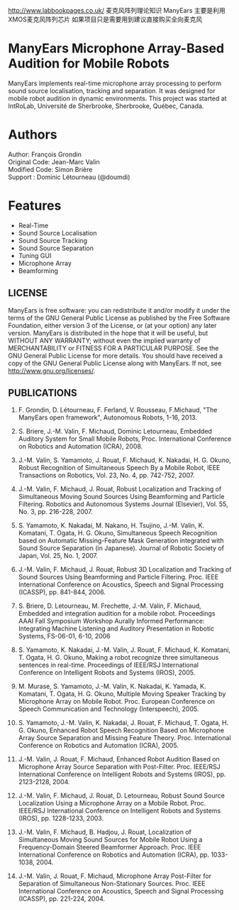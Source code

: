 http://www.labbookpages.co.uk/ 麦克风阵列理论知识
ManyEars 主要是利用XMOS麦克风阵列芯片
如果项目只是需要用到建议直接购买全向麦克风
# ManyEars Microphone Array-Based Audition for Mobile Robots

ManyEars implements real-time microphone array processing to perform sound source localisation, tracking and separation. It was designed for mobile robot audition in dynamic environments. This project was started at IntRoLab, Université de Sherbrooke, Sherbrooke, Québec, Canada.

# Authors

Author: François Grondin                                                    
Original Code: Jean-Marc Valin                                              
Modified Code: Simon Brière                                                 
Support : Dominic Létourneau (@doumdi)

# Features

* Real-Time
* Sound Source Localisation
* Sound Source Tracking
* Sound Source Separation
* Tuning GUI
* Microphone Array
* Beamforming

LICENSE                                                                     
-------

ManyEars is free software: you can redistribute it and/or modify it under the terms of the GNU General Public License as published by the Free Software Foundation, either version 3 of the License, or (at your option) any later version. ManyEars is distributed in the hope that it will be useful, but WITHOUT ANY WARRANTY; without even the implied warranty of MERCHANTABILITY or FITNESS FOR A PARTICULAR PURPOSE. See the GNU General Public License for more details. You should have received a copy of the GNU General Public License along with ManyEars. If not, see http://www.gnu.org/licenses/. 

PUBLICATIONS
------------

1) F. Grondin, D. Létourneau, F. Ferland, V. Rousseau, F.Michaud, "The ManyEars open framework", Autonomous Robots, 1-16, 2013.

2) S. Briere, J.-M. Valin, F. Michaud, Dominic Letourneau, Embedded Auditory System for Small Mobile Robots, Proc. International Conference on Robotics and Automation (ICRA), 2008.

3) J.-M. Valin, S. Yamamoto, J. Rouat, F. Michaud, K. Nakadai, H. G. Okuno, Robust Recognition of Simultaneous Speech By a Mobile Robot, IEEE Transactions on Robotics, Vol. 23, No. 4, pp. 742-752, 2007.

4) J.-M. Valin, F. Michaud, J. Rouat, Robust Localization and Tracking of Simultaneous Moving Sound Sources Using Beamforming and Particle Filtering. Robotics and Autonomous Systems Journal (Elsevier), Vol. 55, No. 3, pp. 216-228, 2007.                            

5) S. Yamamoto, K. Nakadai, M. Nakano, H. Tsujino, J.-M. Valin, K. Komatani, T. Ogata, H. G. Okuno, Simultaneous Speech Recognition based on Automatic Missing-Feature Mask Generation integrated with Sound Source Separation (in Japanese). Journal of Robotic Society of Japan, Vol. 25, No. 1, 2007. 

6) J.-M. Valin, F. Michaud, J. Rouat, Robust 3D Localization and Tracking of Sound Sources Using Beamforming and Particle Filtering. Proc. IEEE International Conference on Acoustics, Speech and Signal Processing (ICASSP), pp. 841-844, 2006.                          

7) S. Briere, D. Letourneau, M. Frechette, J.-M. Valin, F. Michaud, Embedded and integration audition for a mobile robot. Proceedings AAAI Fall Symposium Workshop Aurally Informed Performance: Integrating Machine Listening and Auditory Presentation in Robotic Systems, FS-06-01, 6-10, 2006

8) S. Yamamoto, K. Nakadai, J.-M. Valin, J. Rouat, F. Michaud, K. Komatani, T. Ogata, H. G. Okuno, Making a robot recognize three simultaneous sentences in real-time. Proceedings of IEEE/RSJ International Conference on Intelligent Robots and Systems (IROS), 2005.  

9) M. Murase, S. Yamamoto, J.-M. Valin, K. Nakadai, K. Yamada, K. Komatani, T. Ogata, H. G. Okuno, Multiple Moving Speaker Tracking by Microphone Array on Mobile Robot. Proc. European Conference on Speech Communication and Technology (Interspeech), 2005.                

10) S. Yamamoto, J.-M. Valin, K. Nakadai, J. Rouat, F. Michaud, T. Ogata, H. G. Okuno, Enhanced Robot Speech Recognition Based on Microphone Array Source Separation and Missing Feature Theory. Proc. International Conference on Robotics and Automation (ICRA), 2005. 

11) J.-M. Valin, J. Rouat, F. Michaud, Enhanced Robot Audition Based on Microphone Array Source Separation with Post-Filter. Proc. IEEE/RSJ International Conference on Intelligent Robots and Systems (IROS), pp. 2123-2128, 2004.                                       

12) J.-M. Valin, F. Michaud, J. Rouat, D. Letourneau, Robust Sound Source Localization Using a Microphone Array on a Mobile Robot. Proc. IEEE/RSJ International Conference on Intelligent Robots and Systems (IROS), pp. 1228-1233, 2003.

13) J.-M. Valin, F. Michaud, B. Hadjou, J. Rouat, Localization of Simultaneous Moving Sound Sources for Mobile Robot Using a Frequency-Domain Steered Beamformer Approach. Proc. IEEE International Conference on Robotics and Automation (ICRA), pp. 1033-1038, 2004.                             

14) J.-M. Valin, J. Rouat, F. Michaud, Microphone Array Post-Filter for Separation of Simultaneous Non-Stationary Sources. Proc. IEEE International Conference on Acoustics, Speech and Signal Processing (ICASSP), pp. 221-224, 2004. 
